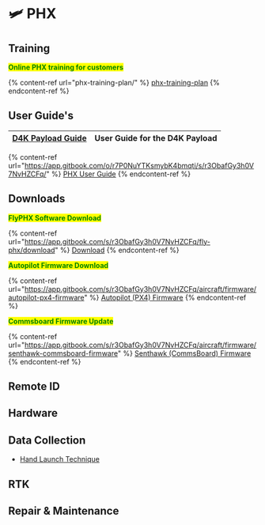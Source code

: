 # 🛩️ PHX

## Training

<mark style="color:green;">**Online PHX training for customers**</mark>

{% content-ref url="phx-training-plan/" %}
[phx-training-plan](phx-training-plan/)
{% endcontent-ref %}

## User Guide's

| [D4K Payload Guide](https://support.sentera.com/portal/api/kbArticles/280672000033251001/locale/en/attachments/seb352975b8df3d9a4354a6e3c390fe39cffa/content?portalId=edbsndc49af6231b384d609b205eda12b95356310426ab79cfafc2949ad93d787da96\&inline=true) | User Guide for the D4K Payload |
| --------------------------------------------------------------------------------------------------------------------------------------------------------------------------------------------------------------------------------------------------------- | ------------------------------ |

{% content-ref url="https://app.gitbook.com/o/r7P0NuYTKsmybK4bmqti/s/r3ObafGy3h0V7NvHZCFq/" %}
[PHX User Guide](https://app.gitbook.com/o/r7P0NuYTKsmybK4bmqti/s/r3ObafGy3h0V7NvHZCFq/)
{% endcontent-ref %}

## Downloads

<mark style="color:green;">**FlyPHX Software Download**</mark>

{% content-ref url="https://app.gitbook.com/s/r3ObafGy3h0V7NvHZCFq/fly-phx/download" %}
[Download](https://app.gitbook.com/s/r3ObafGy3h0V7NvHZCFq/fly-phx/download)
{% endcontent-ref %}

<mark style="color:green;">**Autopilot Firmware Download**</mark>

{% content-ref url="https://app.gitbook.com/s/r3ObafGy3h0V7NvHZCFq/aircraft/firmware/autopilot-px4-firmware" %}
[Autopilot (PX4) Firmware](https://app.gitbook.com/s/r3ObafGy3h0V7NvHZCFq/aircraft/firmware/autopilot-px4-firmware)
{% endcontent-ref %}

<mark style="color:green;">**Commsboard Firmware Update**</mark>

{% content-ref url="https://app.gitbook.com/s/r3ObafGy3h0V7NvHZCFq/aircraft/firmware/senthawk-commsboard-firmware" %}
[Senthawk (CommsBoard) Firmware](https://app.gitbook.com/s/r3ObafGy3h0V7NvHZCFq/aircraft/firmware/senthawk-commsboard-firmware)
{% endcontent-ref %}

## Remote ID

## Hardware

## Data Collection

* [Hand Launch Technique](sentera-phx-hand-launch-technique.md)

## RTK

## Repair & Maintenance

